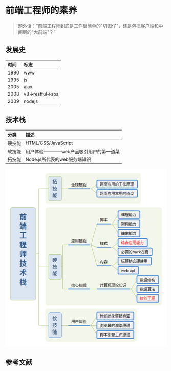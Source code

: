 # 前端工程师的素养

> 题外话：“前端工程师到底是工作很简单的"切图仔"，还是包揽客户端和中间层的"大前端"？”

## 发展史

|时间|标志|
|:----|:----|
|1990|www|
|1995|js|
|2005|ajax|
|2008|v8→restful→spa|
|2009|nodejs|

## 技术栈

|分类|描述|
|:----|:----|
|硬技能|HTML/CSS/JavaScript|
|软技能|用户体验————web产品吸引用户的第一道菜|
|拓技能|Node.js所代表的web服务端知识|

<div align=center>
  <img src="assets/前端工程师的素养-01.png" alt="前端工程师的技术栈"/>
</div>


## 参考文献





